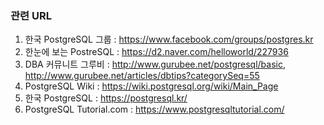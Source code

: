 ### 관련 URL

1. 한국 PostgreSQL 그룹 : https://www.facebook.com/groups/postgres.kr
2. 한눈에 보는 PostreSQL : https://d2.naver.com/helloworld/227936
3. DBA 커뮤니트 그루비 : http://www.gurubee.net/postgresql/basic, http://www.gurubee.net/articles/dbtips?categorySeq=55
4. PostgreSQL Wiki : https://wiki.postgresql.org/wiki/Main_Page
5. 한국 PostgreSQL : https://postgresql.kr/
6. PostgreSQL Tutorial.com : https://www.postgresqltutorial.com/